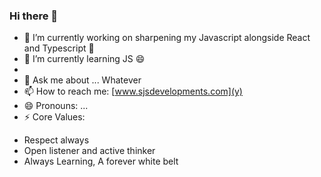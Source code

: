 ### Hi there 👋








- 🔭 I’m currently working on sharpening my Javascript alongside React and Typescript 💬 
- 🌱 I’m currently learning JS 😄
-
- 💬 Ask me about ... Whatever 
- 📫 How to reach me: [www.sjsdevelopments.com](y)
- 😄 Pronouns: ...
- ⚡ Core Values: 
* Respect always
* Open listener and active thinker
* Always Learning, A forever white belt 
